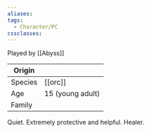 ```yaml
---
aliases:
tags:
  - Character/PC
cssclasses:
---
```

Played by [[Abyss]]

| Origin  |                  |
| ------- | ---------------- |
| Species | [[orc]]          |
| Age     | 15 (young adult) |
| Family  |                  |
Quiet. Extremely protective and helpful. Healer. 